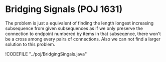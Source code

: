 # Bridging Signals (POJ 1631)

The problem is just a equivalent of finding the length longest increasing subsequence from given subsequences
as if we only preserve the connection to endpoint numbered by items in that subseqence, there won't be a cross
among every pairs of connections. Also we can not find a larger solution to this problem.

!CODEFILE "../poj/BridgingSingals.java"
